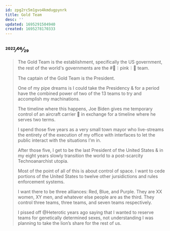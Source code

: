 ```yaml
---
id: zpg2rc5m1gvo4kmdugpynrk
title: Gold Team
desc: ''
updated: 1695291504940
created: 1695278170333
---
```

## 2022⁄06⁄29

> The Gold Team is the establishment, specifically the US government, the rest of the world's governments are the #🐽︱pink︱🐽 team.
>
> The captain of the Gold Team is the President.
>
> One of my pipe dreams is I could take the Presidency & for a period have the combined power of two of the 13 teams to try and accomplish my machinations.
>
> The timeline where this happens, Joe Biden gives me temporary control of an aircraft carrier :ship: in exchange for a timeline where he serves two terms.
>
> I spend those five years as a very small town mayor who live-streams the entirety of the execution of my office with interfaces to let the public interact with the situations I'm in.
>
> After those five, I get to be the last President of the United States & in my eight years slowly transition the world to a post-scarcity Technoanarchist utopia.
>
> Most of the point of all of this is about control of space. I want to cede portions of the United States to twelve other jursidictions and rules enforcement systems.
>
> I want there to be three alliances: Red, Blue, and Purple. They are XX women, XY men, and whatever else people are as the third. They control three teams, three teams, and seven teams respectively.
>
> I pissed off @Heterotic years ago saying that I wanted to reserve teams for genetically determined sexes, not understanding I was planning to take the lion’s share for the rest of us.
